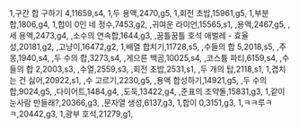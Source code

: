 1,구간 합 구하기 4,11659,s4,
1,두 용액,2470,g5,
1,회전 초밥,15961,g5,
1,부분합,1806,g4,
1,합이 0인 네 정수,7453,g2,
,귀여운 라이언,15565,s1,
,용액,2467,g5,
,세 용액,2473,g4,
,소수의 연속합,1644,g3,
,꿈틀꿈틀 호석 애벌레 - 효율성,20181,g2,
,고냥이,16472,g2,
1,배열 합치기,11728,s5,
,수들의 합 5,2018,s5,
,주몽,1940,s4,
,두 수의 합,3273,s4,
,게으른 백곰,10025,s4,
,코스튬 파티,6159,s4,
,수들의 합 2,2003,s3,
,수열,2559,s3,
,회전 초밥,2531,s1,
,두 개의 탑,2118,s1,
1,겹치는 건 싫어,20922,s1,
,수 고르기,2230,g5,
,용액 합성하기,14921,g5,
,두 수의 합,9024,g5,
,다이어트,1484,g4,
,도둑,13422,g4,
,준표의 조약돌,15831,g3,
1,같이 눈사람 만들래?,20366,g3,
,문자열 생성,6137,g3,
1,합이 0,3151,g3,
1,ㅋㅋ루ㅋㅋ,20442,g3,
1,광부 호석,21279,g1,
